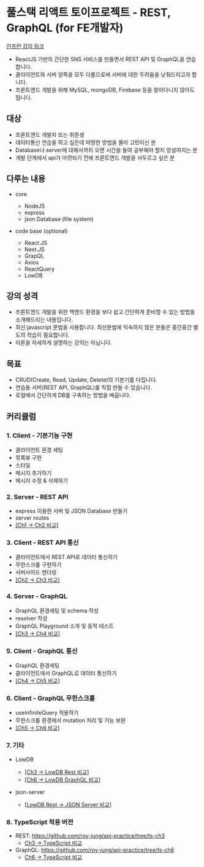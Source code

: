 # 풀스택 리액트 토이프로젝트 - REST, GraphQL (for FE개발자)

[인프런 강의 링크](https://www.inflearn.com/course/풀스택-리액트-토이프로젝트?inst=4227b52f)

- ReactJS 기반의 간단한 SNS 서비스를 만들면서 REST API 및 GraphQL을 연습합니다.
- 클라이언트와 서버 양쪽을 모두 다룸으로써 서버에 대한 두려움을 낮춰드리고자 합니다.
- 프론트엔드 개발을 위해 MySQL, mongoDB, Firebase 등을 찾아다니지 않아도 됩니다.

## 대상

- 프론트엔드 개발자 또는 취준생
- 데이터통신 연습을 하고 싶은데 마땅한 방법을 몰라 고민이신 분
- Database나 server에 대해서까지 오랜 시간을 들여 공부해야 할지 망설여지는 분
- 개발 단계에서 api가 마련되기 전에 프론트엔드 개발을 서두르고 싶은 분

## 다루는 내용

- core
  - NodeJS
  - express
  - json Database (file system)

- code base (optional)
  - React.JS
  - Next.JS
  - GrapQL
  - Axios
  - ReactQuery
  - LowDB

## 강의 성격

- 프론트엔드 개발을 위한 백엔드 환경을 보다 쉽고 간단하게 준비할 수 있는 방법을 소개해드리는 내용입니다.
- 최신 javascript 문법을 사용합니다. 최신문법에 익숙하지 않은 분들은 중간중간 별도의 학습이 필요합니다.
- 이론을 자세하게 설명하는 강의는 아닙니다.

## 목표

- CRUD(Create, Read, Update, Delete)의 기본기를 다집니다.
- 연습용 서버(REST API, GraphQL)를 직접 만들 수 있습니다.
- 로컬에서 간단하게 DB를 구축하는 방법을 배웁니다.

## 커리큘럼

### 1. Client - 기본기능 구현

- 클라이언트 환경 세팅
- 목록뷰 구현
- 스타일
- 메시지 추가하기
- 메시지 수정 & 삭제하기

### 2. Server - REST API 

- express 이용한 서버 및 JSON Database 만들기
- server routes
- [[Ch1 -> Ch2 비교]](https://github.com/roy-jung/api-practice/pull/9/files)

### 3. Client - REST API 통신

- 클라이언트에서 REST API로 데이터 통신하기
- 무한스크롤 구현하기
- 서버사이드 렌더링
- [[Ch2 -> Ch3 비교]](https://github.com/roy-jung/api-practice/pull/10/files)

### 4. Server - GraphQL

- GraphQL 환경세팅 및 schema 작성
- resolver 작성
- GraphQL Playground 소개 및 동작 테스트
- [[Ch3 -> Ch4 비교]](https://github.com/roy-jung/api-practice/pull/11/files)

### 5. Client - GraphQL 통신

- GraphQL 환경세팅
- 클라이언트에서 GraphQL로 데이터 통신하기
- [[Ch4 -> Ch5 비교]](https://github.com/roy-jung/api-practice/pull/12/files)

### 6. Client - GraphQL 무한스크롤

- useInfiniteQuery 적용하기
- 무한스크롤 환경에서 mutation 처리 및 기능 보완
- [[Ch5 -> Ch6 비교]](https://github.com/roy-jung/api-practice/pull/13/files)

### 7. 기타

- LowDB

  - [[Ch3 -> LowDB Rest 비교]](https://github.com/roy-jung/api-practice/pull/14/files)
  - [[Ch6 -> LowDB GraphQL 비교]](https://github.com/roy-jung/api-practice/pull/15/files)

- json-server
  - [[LowDB Rest -> JSON Server 비교]](https://github.com/roy-jung/api-practice/pull/16/files)


### 8. TypeScript 적용 버전
  - REST: https://github.com/roy-jung/api-practice/tree/ts-ch3
    - [Ch3 -> TypeScript 비교](https://github.com/roy-jung/api-practice/pull/17)
  - GraphQL: https://github.com/roy-jung/api-practice/tree/ts-ch6
    - [Ch6 -> TypeScript 비교](https://github.com/roy-jung/api-practice/pull/18)
